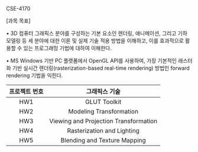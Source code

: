 CSE-4170

[과목 목표]

• 3D 컴퓨터 그래픽스 분야를 구성하는 기본 요소인 렌더링, 애니메이션, 그리고 기하 모델링 등 세 분야에 대한 이론 및 실제 기술 적용 방법을 이해하고, 이를 효과적으로 활용할 수 있는 프로그래밍 기법에 대하여 이해한다.

• MS Windows 기반 PC 플랫폼에서 OpenGL API를 사용하여, 가장 기본적인 래스터화 기반 실시간 렌더링(rasterization-based real-time rendering) 방법인 forward rendering 기법을 익힌다.

|프로젝트 번호|그래픽스 기술|
|:---:|:---:|
|HW1|GLUT Toolkit|
|HW2|Modeling Transformation|
|HW3|Viewing and Projection Transformation|
|HW4|Rasterization and Lighting|
|HW5|Blending and Texture Mapping|
